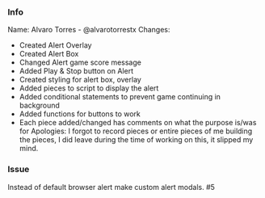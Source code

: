 ### Info
Name: Alvaro Torres - @alvarotorrestx
Changes: 
- Created Alert Overlay
- Created Alert Box
- Changed Alert game score message
- Added Play & Stop button on Alert
- Created styling for alert box, overlay
- Added pieces to script to display the alert
 - Added conditional statements to prevent game continuing in background
 - Added functions for buttons to work
- Each piece added/changed has comments on what the purpose is/was for
Apologies: I forgot to record pieces or entire pieces of me building the pieces, I did leave during the time of working on this, it slipped my mind.

### Issue
Instead of default browser alert make custom alert modals. #5

